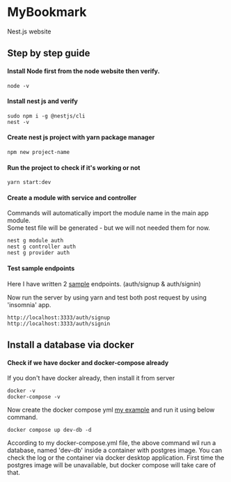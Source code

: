 # MyBookmark
Nest.js website

## Step by step guide

#### Install Node first from the node website then verify.
```
node -v
```

#### Install nest js and verify
```
sudo npm i -g @nestjs/cli
nest -v
```

#### Create nest js project with yarn package manager
```
npm new project-name
```

#### Run the project to check if it's working or not
```
yarn start:dev
```

#### Create a module with service and controller
Commands will automatically import the module name in the main app module.</br>
Some test file will be generated - but we will not needed them for now.
```
nest g module auth
nest g controller auth
nest g provider auth
```

#### Test sample endpoints
Here I have written 2 [sample](https://github.com/gobinda1547/MyBookmark/commit/0f3c239877a9b4b88b9613f2582eec520c541775) endpoints. (auth/signup & auth/signin)

Now run the server by using yarn and test both post request by using 'insomnia' app.
```
http://localhost:3333/auth/signup
http://localhost:3333/auth/signin
```

## Install a database via docker

#### Check if we have docker and docker-compose already
If you don't have docker already, then install it from server
```
docker -v
docker-compose -v
```

Now create the docker compose yml [my example]() and run it using below command.
```
docker compose up dev-db -d
```
According to my docker-compose.yml file, the above command wil run a database, named 'dev-db' inside a container with postgres image. You can check the log or the container via docker desktop application. First time the postgres image will be unavailable, but docker compose will take care of that.






```

```






```

```






```

```






```

```






```

```






```

```






```

```






```

```






```

```
